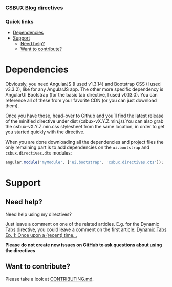 ### CSBUX [Blog](https://csbux.wordpress.com) directives 

### Quick links
- [Dependencies](#dependencies)    
- [Support](#support)    
    - [Need help?](#need-help)
    - [Want to contribute?](#want-to-contribute)



# Dependencies

Obviously, you need AngularJS (I used v1.3.14) and Bootstrap CSS (I used v3.3.2), like for any AngularJS app. The other more specific dependency is AngularUI Bootstrap (for the basic tab directive, I used v0.13.0). You can reference all of these from your favorite CDN (or you can just download them).

Once you have those, head-over to Github and you’ll find the latest release of the minified directive under dist (csbux-vX.Y.Z.min.js).You can also grab the csbux-vX.Y.Z.min.css stylesheet from the same location, in order to get you started quickly with the directive.


When you are done downloading all the dependencies and project files the only remaining part is to add dependencies on the `ui.bootstrap` and `csbux.directives.dts` modules:

```js
angular.module('myModule', ['ui.bootstrap', 'csbux.directives.dts']);
```

# Support
## Need help?
Need help using my directives?

Just leave a comment on one of the related articles. E.g. for the Dynamic Tabs directive, you could leave a comment on the first article: [Dynamic Tabs Ep. 1: Once upon a (recent) time…](https://csbux.wordpress.com/2015/06/06/dynamic-tabs-ep-1-once-upon-a-recent-time)

**Please do not create new issues on GitHub to ask questions about using the directives**

## Want to contribute?
Please take a look at [CONTRIBUTING.md](CONTRIBUTING.md).